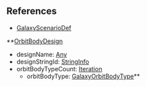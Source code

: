 ## References
  * [GalaxyScenarioDef](RebellionGalaxyScenarioDef.md)

**[OrbitBodyDesign](RebellionOrbitBodyDesign.md)
  * designName: [Any](Any.md)
  * designStringId: [StringInfo](StringInfo.md)
  * orbitBodyTypeCount: [Iteration](Iteration.md)
    * orbitBodyType: [GalaxyOrbitBodyType](GalaxyOrbitBodyType.md)**
